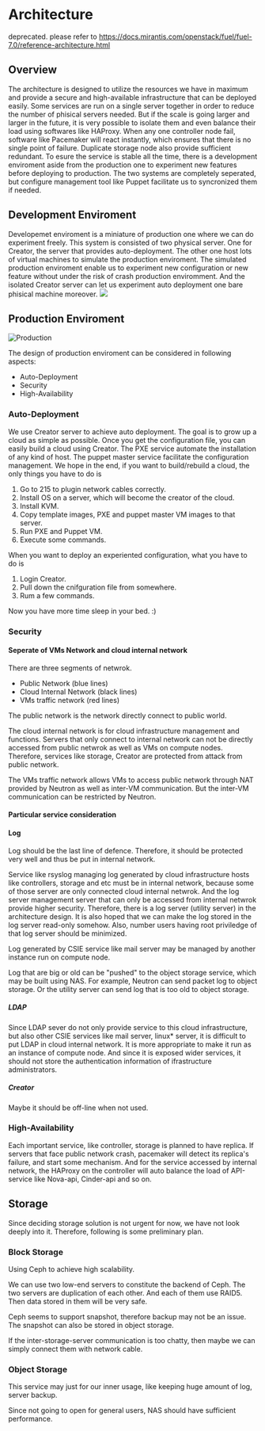 # Architecture

deprecated. please refer to https://docs.mirantis.com/openstack/fuel/fuel-7.0/reference-architecture.html

## Overview

The architecture is designed to utilize the resources we have in maximum and provide a secure and high-available infrastructure that can be deployed easily. Some services are run on a single server together in order to reduce the number of phisical servers needed. But if the scale is going larger and larger in the future, it is very possible to isolate them and even balance their load using softwares like HAProxy. When any one controller node fail, software like Pacemaker will react instantly, which ensures that there is no single point of failure. Duplicate storage node also provide sufficient redundant. To esure the service is stable all the time, there is a development enviroment aside from the production one to experiment new features before deploying to production. The two systems are completely seperated, but configure management tool like Puppet facilitate us to syncronized them if needed. 

## Development Enviroment

Developemet enviroment is a miniature of production one where we can do experiment freely. This system is consisted of two physical server. One for Creator, the server that provides auto-deployment. The other one host lots of virtual machines to simulate the production enviroment. The simulated production enviroment enable us to experiment new configuration or new feature without under the risk of crash production enviromment. And the isolated Creator server can let us experiment auto deployment one bare phisical machine moreover.
![](http://csie-cloud.github.io/wiki/images/dev-env.svg)

## Production Enviroment 
![Production](http://csie-cloud.github.io/wiki/images/arch.svg)

The design of production enviroment can be considered in following aspects:
 * Auto-Deployment
 * Security
 * High-Availability

### Auto-Deployment

We use Creator server to achieve auto deployment. The goal is to grow up a cloud as simple as possible. Once you get the configuration file, you can easily build a cloud using Creator. The PXE service automate the installation of any kind of host. The puppet master service facilitate the configuration management. We hope in the end, if you want to build/rebuild a cloud, the only things you have to do is 
 1.  Go to 215 to plugin network cables correctly.
 2.  Install OS on a server, which will become the creator of the cloud.
 3.  Install KVM.
 4.  Copy template images, PXE and puppet master VM images to that server.
 5.  Run PXE and Puppet VM.
 6.  Execute some commands.

When you want to deploy an experiented configuration, what you have to do is
 1.  Login Creator.
 2.  Pull down the cnifguration file from somewhere.
 3.  Rum a few commands.

Now you have more time sleep in your bed. :)

### Security
#### Seperate of VMs Network and cloud internal network
There are three segments of netwrok.
 * Public Network (blue lines)
 * Cloud Internal Network (black lines)
 * VMs traffic network (red lines)

The public network is the network directly connect to public world.

The cloud internal network is for cloud infrastructure management and functions. Servers that only connect to internal network can not be directly accessed from public netwrok as well as VMs on compute nodes. Therefore, services like storage, Creator are protected from attack from public network.  

The VMs traffic network allows VMs to access public network through NAT provided by Neutron as well as inter-VM communication. But the inter-VM communication can be restricted by Neutron.

#### Particular service consideration 

#### Log
Log should be the last line of defence. Therefore, it should be protected very well and thus be put in internal network.

Service like rsyslog managing log generated by cloud infrastructure hosts like controllers, storage and etc must be in internal network, because some of those server are only connected cloud internal netwrok. And the log server management server that can only be accessed from internal netwrok provide higher security. Therefore, there is a log server (utility server) in the architecture design. It is also hoped that we can make the log stored in the log server read-only somehow. Also, number users having root priviledge of that log server should be minimized. 

Log generated by CSIE service like mail server may be managed by another instance run on compute node. 

Log that are big or old can be "pushed" to the object storage service, which may be built using NAS. For example, Neutron can send packet log to object storage. Or the utility server can send log that is too old to object storage.

##### LDAP
Since LDAP sever do not only provide service to this cloud infrastructure, but also other CSIE services like mail server, linux* server, it is difficult to put LDAP in cloud internal network. It is more appropriate to make it run as an instance of compute node. And since it is exposed wider services, it should not store the authentication information of ifrastructure administrators.

##### Creator
Maybe it should be off-line when not used.

### High-Availability
Each important service, like controller, storage is planned to have replica. If servers that face public network crash, pacemaker will detect its replica's failure, and start some mechanism. And for the service accessed by internal network, the HAProxy on the controller will auto balance the load of API-service like Nova-api, Cinder-api and so on.

## Storage 
Since deciding storage solution is not urgent for now, we have not look deeply into it. Therefore, following is some preliminary plan.

### Block Storage
Using Ceph to achieve high scalability. 

We can use two low-end servers to constitute the backend of Ceph. The two servers are duplication of each other. And each of them use RAID5. Then data stored in them will be very safe.

Ceph seems to support snapshot, therefore backup may not be an issue. The snapshot can also be stored in object storage.

If the inter-storage-server communication is too chatty, then maybe we can simply connect them with network cable. 

### Object Storage
This service may just for our inner usage, like keeping huge amount of log, server backup.

Since not going to open for general users, NAS should have sufficient performance.
